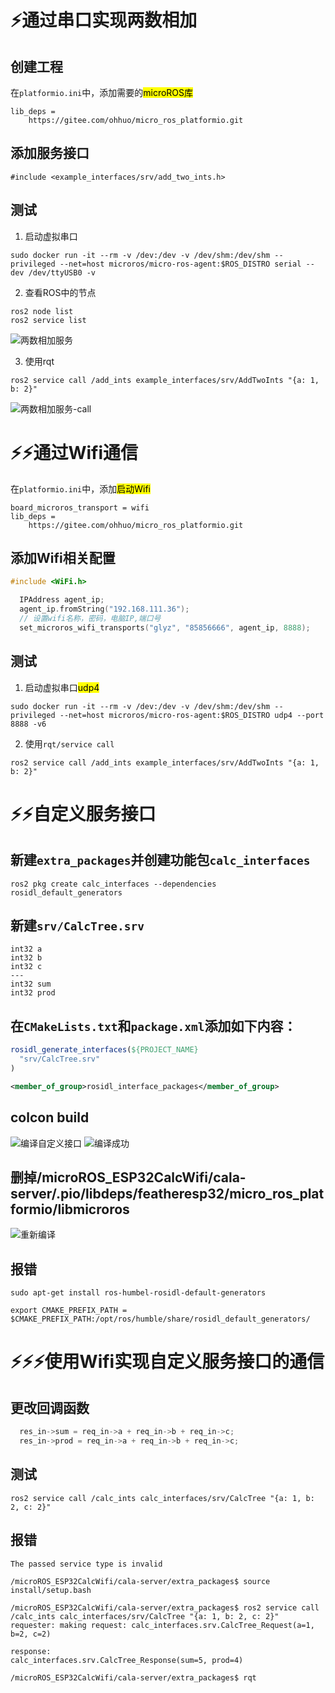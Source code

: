 # ⚡通过串口实现两数相加
## 创建工程
在`platformio.ini`中，添加需要的<mark>microROS库</mark>
```
lib_deps = 
    https://gitee.com/ohhuo/micro_ros_platformio.git
```
## 添加服务接口
```
#include <example_interfaces/srv/add_two_ints.h>
```
## 测试
1. 启动虚拟串口
```
sudo docker run -it --rm -v /dev:/dev -v /dev/shm:/dev/shm --privileged --net=host microros/micro-ros-agent:$ROS_DISTRO serial --dev /dev/ttyUSB0 -v
```
2. 查看ROS中的节点
```
ros2 node list
ros2 service list
```
![两数相加服务](./两数相加服务.png)

3. 使用rqt
```
ros2 service call /add_ints example_interfaces/srv/AddTwoInts "{a: 1, b: 2}"
```
![两数相加服务-call](./两数相加服务-call.png)

# ⚡⚡通过Wifi通信
在`platformio.ini`中，添加<mark>启动Wifi</mark>
```
board_microros_transport = wifi
lib_deps = 
    https://gitee.com/ohhuo/micro_ros_platformio.git
```
## 添加Wifi相关配置
```c
#include <WiFi.h>

  IPAddress agent_ip;
  agent_ip.fromString("192.168.111.36");
  // 设置wifi名称，密码，电脑IP,端口号
  set_microros_wifi_transports("glyz", "85856666", agent_ip, 8888);
```
## 测试
1. 启动虚拟串口<mark>udp4</mark>
```
sudo docker run -it --rm -v /dev:/dev -v /dev/shm:/dev/shm --privileged --net=host microros/micro-ros-agent:$ROS_DISTRO udp4 --port 8888 -v6
```
2. 使用`rqt/service call`
```
ros2 service call /add_ints example_interfaces/srv/AddTwoInts "{a: 1, b: 2}"
```
# ⚡⚡自定义服务接口
## 新建`extra_packages`并创建功能包`calc_interfaces`
```
ros2 pkg create calc_interfaces --dependencies rosidl_default_generators
```
## 新建`srv/CalcTree.srv`
```
int32 a
int32 b
int32 c
---
int32 sum
int32 prod
```
## 在`CMakeLists.txt`和`package.xml`添加如下内容：
```CMake
rosidl_generate_interfaces(${PROJECT_NAME}
  "srv/CalcTree.srv"
)
```
```xml
<member_of_group>rosidl_interface_packages</member_of_group>
```
## colcon build
![编译自定义接口](./编译自定义服务接口.png)
![编译成功](./编译成功.png)
## 删掉/microROS_ESP32CalcWifi/cala-server/.pio/libdeps/featheresp32/micro_ros_platformio/libmicroros
![重新编译](./重新编译.png)
## 报错

```
sudo apt-get install ros-humbel-rosidl-default-generators

export CMAKE_PREFIX_PATH = $CMAKE_PREFIX_PATH:/opt/ros/humble/share/rosidl_default_generators/
```
# ⚡⚡⚡使用Wifi实现自定义服务接口的通信
## 更改回调函数
```c
  res_in->sum = req_in->a + req_in->b + req_in->c;
  res_in->prod = req_in->a + req_in->b + req_in->c;
```
## 测试
```
ros2 service call /calc_ints calc_interfaces/srv/CalcTree "{a: 1, b: 2, c: 2}"
```
## 报错

```
The passed service type is invalid
```

```
/microROS_ESP32CalcWifi/cala-server/extra_packages$ source install/setup.bash

/microROS_ESP32CalcWifi/cala-server/extra_packages$ ros2 service call /calc_ints calc_interfaces/srv/CalcTree "{a: 1, b: 2, c: 2}"
requester: making request: calc_interfaces.srv.CalcTree_Request(a=1, b=2, c=2)

response:
calc_interfaces.srv.CalcTree_Response(sum=5, prod=4)

/microROS_ESP32CalcWifi/cala-server/extra_packages$ rqt
```
